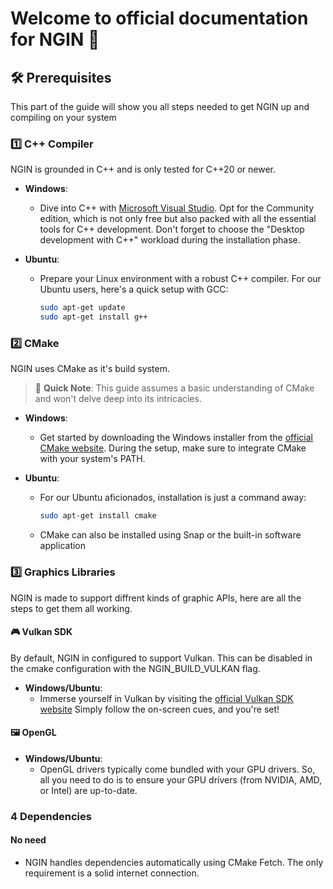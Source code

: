 # Welcome to official documentation for NGIN 🚀

## 🛠 Prerequisites

This part of the guide will show you all steps needed to get NGIN up and compiling on your system

### 1️⃣ C++ Compiler

NGIN is grounded in C++ and is only tested for C++20 or newer.

- **Windows**:
  - Dive into C++ with [Microsoft Visual Studio](https://visualstudio.microsoft.com/downloads/). Opt for the Community edition, which is not only free but also packed with all the essential tools for C++ development. Don't forget to choose the "Desktop development with C++" workload during the installation phase.
  
- **Ubuntu**:
  - Prepare your Linux environment with a robust C++ compiler. For our Ubuntu users, here's a quick setup with GCC:
  
    ```bash
    sudo apt-get update
    sudo apt-get install g++
    ```

### 2️⃣ CMake

NGIN uses CMake as it's build system.

> 📘 **Quick Note**: This guide assumes a basic understanding of CMake and won't delve deep into its intricacies.

- **Windows**:
  - Get started by downloading the Windows installer from the [official CMake website](https://cmake.org/download/). During the setup, make sure to integrate CMake with your system's PATH.
  
- **Ubuntu**:
  - For our Ubuntu aficionados, installation is just a command away:
  
    ```bash
    sudo apt-get install cmake
    ```
  - CMake can also be installed using Snap or the built-in software application

### 3️⃣ Graphics Libraries

NGIN is made to support diffrent kinds of graphic APIs, here are all the steps to get them all working.

#### 🎮 Vulkan SDK

By default, NGIN in configured to support Vulkan. This can be disabled in the cmake configuration with the NGIN_BUILD_VULKAN flag.

- **Windows/Ubuntu**:
  - Immerse yourself in Vulkan by visiting the [official Vulkan SDK website](https://vulkan.lunarg.com/sdk/home) Simply follow the on-screen cues, and you're set!
  


#### 🖼 OpenGL

- **Windows/Ubuntu**:
  - OpenGL drivers typically come bundled with your GPU drivers. So, all you need to do is to ensure your GPU drivers (from NVIDIA, AMD, or Intel) are up-to-date.
  
### 4 Dependencies

#### No need

- NGIN handles dependencies automatically using CMake Fetch. The only requirement is a solid internet connection.
